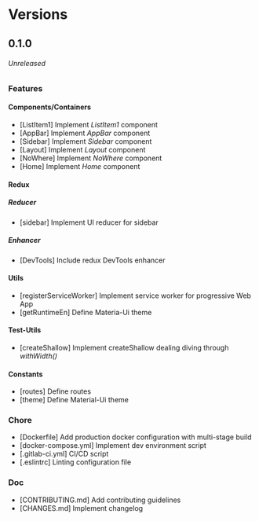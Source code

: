 # Versions

## 0.1.0
###### *Unreleased*

### Features

#### Components/Containers

- [ListItem1] Implement *ListItem1* component
- [AppBar] Implement *AppBar* component
- [Sidebar] Implement *Sidebar* component
- [Layout] Implement *Layout* component
- [NoWhere] Implement *NoWhere* component
- [Home] Implement *Home* component

#### Redux

##### Reducer

- [sidebar] Implement UI reducer for sidebar

##### Enhancer

- [DevTools] Include redux DevTools enhancer

#### Utils

- [registerServiceWorker] Implement service worker for progressive Web App
- [getRuntimeEn] Define Materia-Ui theme

#### Test-Utils

- [createShallow] Implement createShallow dealing diving through *withWidth()*

#### Constants

- [routes] Define routes
- [theme] Define Material-Ui theme


### Chore

- [Dockerfile] Add production docker configuration with multi-stage build
- [docker-compose.yml] Implement dev environment script
- [.gitlab-ci.yml] CI/CD script
- [.eslintrc] Linting configuration file

### Doc

- [CONTRIBUTING.md] Add contributing guidelines
- [CHANGES.md] Implement changelog
